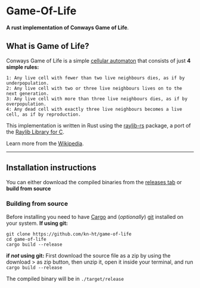# Game-Of-Life
**A rust implementation of Conways Game of Life**.


## What is Game of Life?
Conways Game of Life is a simple [cellular automaton](https://en.wikipedia.org/wiki/Cellular_automaton) that consists of just **4 simple rules:**
```
1: Any live cell with fewer than two live neighbours dies, as if by underpopulation.
2: Any live cell with two or three live neighbours lives on to the next generation.
3: Any live cell with more than three live neighbours dies, as if by overpopulation.
4: Any dead cell with exactly three live neighbours becomes a live cell, as if by reproduction.
```
This implementation is written in Rust using the [raylib-rs](https://github.com/deltaphc/raylib-rs) package, a port of the [Raylib Library for C](https://www.raylib.com/).

Learn more from the [Wikipedia](https://en.wikipedia.org/wiki/Conway%27s_Game_of_Life).

---
## Installation instructions
You can either download the compiled binaries from the [releases tab](releases/latest)
or **build from source**

### Building from source
Before installing you need to have [Cargo](https://doc.rust-lang.org/book/ch01-03-hello-cargo.html) and (*optionally*) [git](https://git-scm.com/book/en/v2/Getting-Started-Installing-Git) installed on your system.
**If using git:**
```
git clone https://github.com/kn-ht/game-of-life
cd game-of-life
cargo build --release
```
**if _not_ using git:**
First download the source file as a zip by using the download > as zip button, then
unzip it, open it inside your terminal,
and run
`cargo build --release`

The compiled binary will be in `./target/release`
